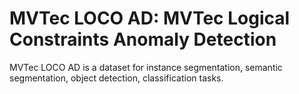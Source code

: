 # MVTec LOCO AD: MVTec Logical Constraints Anomaly Detection

MVTec LOCO AD is a dataset for instance segmentation, semantic segmentation, object detection, classification tasks.